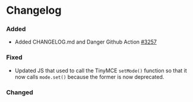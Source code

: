 # Changelog

### Added

- Added CHANGELOG.md and Danger Github Action [#3257](https://github.com/DMPRoadmap/roadmap/issues/3257)

### Fixed

- Updated JS that used to call the TinyMCE `setMode()` function so that it now calls `mode.set()` because the former is now deprecated.

### Changed
